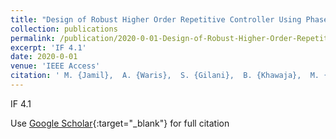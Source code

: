 ```yaml
---
title: "Design of Robust Higher Order Repetitive Controller Using Phase Lead Compensator"
collection: publications
permalink: /publication/2020-0-01-Design-of-Robust-Higher-Order-Repetitive-Controller-Using-Phase-Lead-Compensator
excerpt: 'IF 4.1'
date: 2020-0-01
venue: 'IEEE Access'
citation: ' M. {Jamil},  A. {Waris},  S. {Gilani},  B. {Khawaja},  M. {Khan},  A. {Raza}, &quot;Design of Robust Higher Order Repetitive Controller Using Phase Lead Compensator.&quot; IEEE Access, 2020.'
---
```

IF 4.1

Use [Google Scholar](https://scholar.google.com/scholar?q=Design+of+Robust+Higher+Order+Repetitive+Controller+Using+Phase+Lead+Compensator){:target="_blank"} for full citation